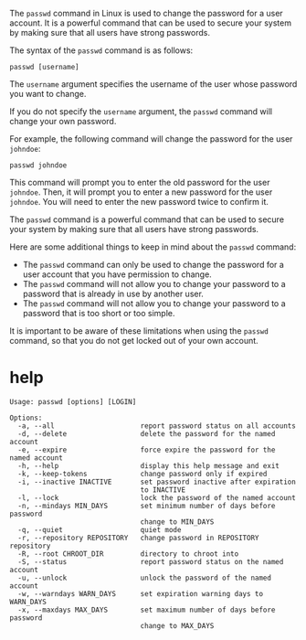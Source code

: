 The `passwd` command in Linux is used to change the password for a user account. It is a powerful command that can be used to secure your system by making sure that all users have strong passwords.

The syntax of the `passwd` command is as follows:

```
passwd [username]
```

The `username` argument specifies the username of the user whose password you want to change.

If you do not specify the `username` argument, the `passwd` command will change your own password.

For example, the following command will change the password for the user `johndoe`:

```
passwd johndoe
```

This command will prompt you to enter the old password for the user `johndoe`. Then, it will prompt you to enter a new password for the user `johndoe`. You will need to enter the new password twice to confirm it.

The `passwd` command is a powerful command that can be used to secure your system by making sure that all users have strong passwords.

Here are some additional things to keep in mind about the `passwd` command:

* The `passwd` command can only be used to change the password for a user account that you have permission to change.
* The `passwd` command will not allow you to change your password to a password that is already in use by another user.
* The `passwd` command will not allow you to change your password to a password that is too short or too simple.

It is important to be aware of these limitations when using the `passwd` command, so that you do not get locked out of your own account.



# help

```
Usage: passwd [options] [LOGIN]

Options:
  -a, --all                     report password status on all accounts
  -d, --delete                  delete the password for the named account
  -e, --expire                  force expire the password for the named account
  -h, --help                    display this help message and exit
  -k, --keep-tokens             change password only if expired
  -i, --inactive INACTIVE       set password inactive after expiration
                                to INACTIVE
  -l, --lock                    lock the password of the named account
  -n, --mindays MIN_DAYS        set minimum number of days before password
                                change to MIN_DAYS
  -q, --quiet                   quiet mode
  -r, --repository REPOSITORY   change password in REPOSITORY repository
  -R, --root CHROOT_DIR         directory to chroot into
  -S, --status                  report password status on the named account
  -u, --unlock                  unlock the password of the named account
  -w, --warndays WARN_DAYS      set expiration warning days to WARN_DAYS
  -x, --maxdays MAX_DAYS        set maximum number of days before password
                                change to MAX_DAYS

```
